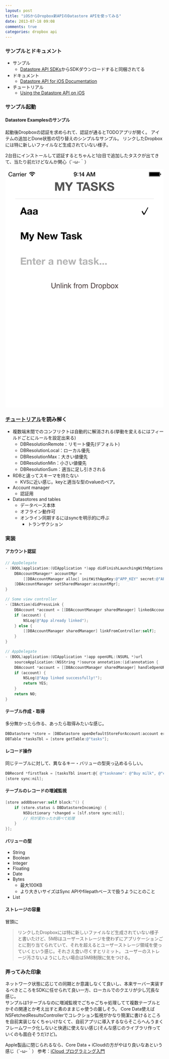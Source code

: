 ```yaml
---
layout: post
title: "iOSからDropbox新APIのDatastore APIを使ってみる"
date: 2013-07-18 09:08
comments: true
categories: dropbox api
---
```


### サンプルとドキュメント

- サンプル
  * [Datastore API SDKs](https://www.dropbox.com/developers/datastore/sdks/ios)からSDKダウンロードすると同梱されてる
- ドキュメント
  * [Datastore API for iOS Documentation](https://www.dropbox.com/developers/datastore/docs/ios)
- チュートリアル
  * [Using the Datastore API on iOS](https://www.dropbox.com/developers/datastore/tutorial/ios)

### サンプル起動

#### Datastore Examplesのサンプル

起動後Dropboxの認証を求められて、認証が通るとTODOアプリが開く。
アイテムの追加とDone状態の切り替えのシンプルなサンプル。
リンクしたDropboxには特に新しいファイルなど生成されていない様子。

2台目にインストールして認証するとちゃんと1台目で追加したタスクが出てきて、当たり前だけどなんか関心（´-ω-｀）

<!-- more -->

![todo](/images/post/todo.png)


### [チュートリアル](https://www.dropbox.com/developers/datastore/tutorial/ios)を読み解く

- 複数端末間でのコンフリクトは自動的に解消される(挙動を変えるにはフィールドごとにルールを設定出来る)
  * DBResolutionRemote：リモート優先(デフォルト)
  * DBResolutionLocal：ローカル優先
  * DBResolutionMax：大きい値優先
  * DBResolutionMin：小さい値優先
  * DBResolutionSum：適当に足し引きされる
- RDBと違ってスキーマを持たない
  * KVSに近い感じ。keyと適当な型のvalueのペア。
- Account manager
  * 認証用
- Datasotores and tables
  * データベース本体
  * オフライン動作可
  * オンライン同期するにはsyncを明示的に呼ぶ
    - トランザクション

### 実装

#### アカウント認証

```objective-c
// AppDelegate
- (BOOL)application:(UIApplication *)app didFinishLaunchingWithOptions:(NSDictionary *)opts {
    DBAccountManager* accountMgr =
        [[DBAccountManager alloc] initWithAppKey:@"APP_KEY" secret:@"APP_SECRET"];
    [DBAccountManager setSharedManager:accountMgr];
}
```

```objective-c
// Some view controller
- (IBAction)didPressLink {
    DBAccount *account = [[DBAccountManager sharedManager] linkedAccount];
    if (account) {
        NSLog(@"App already linked");
    } else {
        [[DBAccountManager sharedManager] linkFromController:self];
    }
}
```

```objective-c
// AppDelegate
- (BOOL)application:(UIApplication *)app openURL:(NSURL *)url
    sourceApplication:(NSString *)source annotation:(id)annotation {
    DBAccount *account = [[DBAccountManager sharedManager] handleOpenURL:url];
    if (account) {
        NSLog(@"App linked successfully!");
        return YES;
    }
    return NO;
}
```

#### テーブル作成・取得

多分無かったら作る、あったら取得みたいな感じ。

```objective-c
DBDatastore *store = [DBDatastore openDefaultStoreForAccount:account error:nil];
DBTable *tasksTbl = [store getTable:@"tasks"];
```

#### レコード操作

同じテーブルに対して、異なるキー・バリューの型突っ込めるらしい。

```objective-c
DBRecord *firstTask = [tasksTbl insert:@{ @"taskname": @"Buy milk", @"completed": @NO }];
[store sync:nil];
```

#### テーブルのレコードの増減監視

```objective-c
[store addObserver:self block:^() {
    if (store.status & DBDatastoreIncoming) {
        NSDictionary *changed = [slf.store sync:nil];
        // 何が変わったか調べて処理
    }
}];
```

#### バリューの型

- String
- Boolean
- Integer
- Floating
- Date
- Bytes
  * 最大100KB
  * より大きいサイズはSync APIやfilepathベースで扱うようにとのこと
- List 

#### ストレージの容量

冒頭に
> リンクしたDropboxには特に新しいファイルなど生成されていない様子
と書いたけど、5MBはユーザーストレージを使わずにアプリケーションごとに割り当てられていて、それを超えるとユーザーストレージ領域を使っていくという感じ。それさえ食い尽くすとリミット。
ユーザーのストレージ汚さないようにしたい場合は5MB制限に気をつける。 

### 弄ってみた印象

ネットワーク状態に応じての同期とか意識しなくて良いし、本来サーバー実装するべきところをSDKに任せられて良い一方、ローカルでのクエリが少し冗長な感じ。  
サンプルは1テーブルなのに増減監視でごちゃごちゃ処理してて複数テーブルとかその関連とか考え出すと素のままじゃ使うの厳しそう。
Core Data使えばNSFetchedResultsControllerでコレクション監視がかなり簡潔に書けるところを自前実装じなくちゃいけなくて、自前アプリに導入するならそこらへんうまくフレームワーク化しないと快適に使えない感じ(そんな感じのライブラリ作っていくのも面白そうだけど)。

Apple製品に閉じられるなら、Core Data + iCloudの方がやはり良いなあという感じ（´-ω-｀）
参考：[iCloud プログラミング入門](http://d.hatena.ne.jp/glass-_-onion/20120728/1343471940)